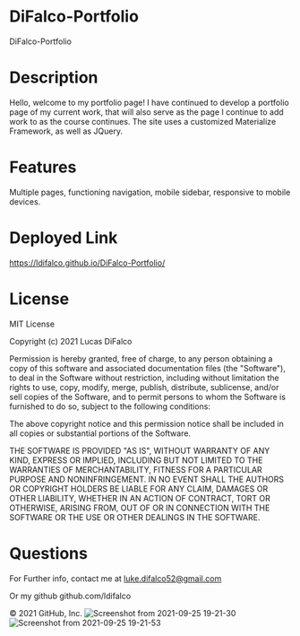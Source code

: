 # DiFalco-Portfolio


DiFalco-Portfolio

# Description


Hello, welcome to my portfolio page!
 I have continued to develop a portfolio page of my current work, that will also serve as the page I continue to add work to as the course continues. The site uses a customized Materialize Framework, as well as JQuery.

# Features

Multiple pages, functioning navigation, mobile sidebar, responsive to mobile devices.

# Deployed Link

https://ldifalco.github.io/DiFalco-Portfolio/

# License 

MIT License

Copyright (c) 2021 Lucas DiFalco

Permission is hereby granted, free of charge, to any person obtaining a copy of this software and associated documentation files (the "Software"), to deal in the Software without restriction, including without limitation the rights to use, copy, modify, merge, publish, distribute, sublicense, and/or sell copies of the Software, and to permit persons to whom the Software is furnished to do so, subject to the following conditions:

The above copyright notice and this permission notice shall be included in all copies or substantial portions of the Software.

THE SOFTWARE IS PROVIDED "AS IS", WITHOUT WARRANTY OF ANY KIND, EXPRESS OR IMPLIED, INCLUDING BUT NOT LIMITED TO THE WARRANTIES OF MERCHANTABILITY, FITNESS FOR A PARTICULAR PURPOSE AND NONINFRINGEMENT. IN NO EVENT SHALL THE AUTHORS OR COPYRIGHT HOLDERS BE LIABLE FOR ANY CLAIM, DAMAGES OR OTHER LIABILITY, WHETHER IN AN ACTION OF CONTRACT, TORT OR OTHERWISE, ARISING FROM, OUT OF OR IN CONNECTION WITH THE SOFTWARE OR THE USE OR OTHER DEALINGS IN THE SOFTWARE.


# Questions

For Further info, contact me at luke.difalco52@gmail.com

Or my github github.com/ldifalco





© 2021 GitHub, Inc.
![Screenshot from 2021-09-25 19-21-30](https://user-images.githubusercontent.com/81760763/134788404-fca21ee4-22fd-4a26-997d-3e4a19d8772c.png)
![Screenshot from 2021-09-25 19-21-53](https://user-images.githubusercontent.com/81760763/134788408-3ec2f451-0dfd-48de-a0b6-1c49fb0efc5f.png)
